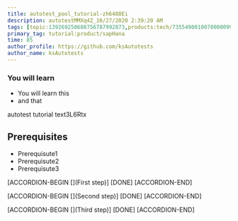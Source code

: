 ```yaml
---
title: autotest_pool_tutorial-zh6488Ei
description: autotestMMXq4Z_10/27/2020 2:39:20 AM
tags: [topic:139269250608756787992873,products:tech/73554900100700000996,tutorial:experience/advanced]
primary_tag: tutorial:product/sapHana
time: 85
author_profile: https://github.com/ksAutotests
author_name: ksAutotests
---
```

### You will learn
- You will learn this
- and that

autotest tutorial text3L6Rtx

## Prerequisites
- Prerequisute1
- Prerequisute2
- Prerequisute3

[ACCORDION-BEGIN [](First step)]
[DONE]
[ACCORDION-END]

[ACCORDION-BEGIN [](Second step)]
[DONE]
[ACCORDION-END]

[ACCORDION-BEGIN [](Third step)]
[DONE]
[ACCORDION-END]

